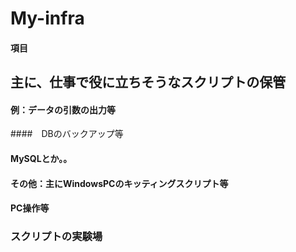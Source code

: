 # My-infra

#### 項目

## 主に、仕事で役に立ちそうなスクリプトの保管

#### 例：データの引数の出力等

####　DBのバックアップ等

####  MySQLとか。。

#### その他：主にWindowsPCのキッティングスクリプト等

#### PC操作等

### スクリプトの実験場
